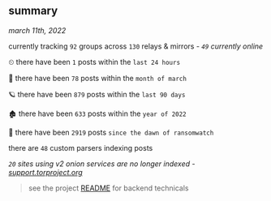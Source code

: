 
## summary
_march 11th, 2022_

currently tracking `92` groups across `130` relays & mirrors - _`49` currently online_

⏲ there have been `1` posts within the `last 24 hours`

🦈 there have been `78` posts within the `month of march`

🪐 there have been `879` posts within the `last 90 days`

🏚 there have been `633` posts within the `year of 2022`

🦕 there have been `2919` posts `since the dawn of ransomwatch`

there are `48` custom parsers indexing posts

_`20` sites using v2 onion services are no longer indexed - [support.torproject.org](https://support.torproject.org/onionservices/v2-deprecation/)_

> see the project [README](https://github.com/thetanz/ransomwatch#ransomwatch--) for backend technicals
